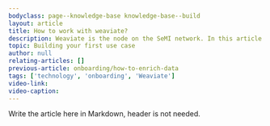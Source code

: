 ```yaml
---
bodyclass: page--knowledge-base knowledge-base--build
layout: article
title: How to work with weaviate?
description: Weaviate is the node on the SeMI network. In this article you will learn the basics to get started working with Weaviate.
topic: Building your first use case
author: null
relating-articles: []
previous-article: onboarding/how-to-enrich-data
tags: ['technology', 'onboarding', 'Weaviate']
video-link: 
video-caption: 
---
```


Write the article here in Markdown, header is not needed.
